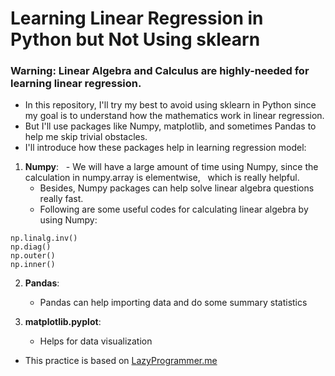 # Learning Linear Regression in Python but Not Using sklearn

### Warning: Linear Algebra and Calculus are highly-needed for learning linear regression.

* In this repository, I'll try my best to avoid using sklearn in Python since my goal is to understand how the mathematics work in linear regression.
* But I'll use packages like Numpy, matplotlib, and sometimes Pandas to help me skip trivial obstacles.
* I'll introduce how these packages help in learning regression model:
1. **Numpy**: 
   - We will have a large amount of time using Numpy, since the calculation in numpy.array is elementwise,
   which is really helpful. 
   - Besides, Numpy packages can help solve linear algebra questions really fast.
   - Following are some useful codes for calculating linear algebra by using Numpy:
```
np.linalg.inv()
np.diag()
np.outer()
np.inner()
```

2. **Pandas**: 
   - Pandas can help importing data and do some summary statistics

3. **matplotlib.pyplot**: 
   - Helps for data visualization

* This practice is based on [LazyProgrammer.me](https://github.com/lazyprogrammer)
